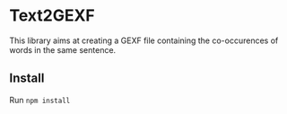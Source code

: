 # Text2GEXF

This library aims at creating a GEXF file containing the co-occurences of words in the same sentence.

## Install
Run `npm install`
